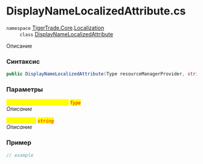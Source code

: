 
# DisplayNameLocalizedAttribute.cs
`namespace` [TigerTrade.Core](../../../../TigerTrade.Core.md).[Localization](../../../../TigerTrade.Core/Localization.md)  
&nbsp;&nbsp;&nbsp;&nbsp;&nbsp;&nbsp;&nbsp;&nbsp;&nbsp;`class` [DisplayNameLocalizedAttribute](../../DisplayNameLocalizedAttribute.cs.md)

Описание

### Синтаксис
```csharp
public DisplayNameLocalizedAttribute(Type resourceManagerProvider, string resourceKey)
```
### Параметры  
<mark style="color:yellow;">`resourceManagerProvider`</mark> <mark style="color:red;">*`Type`*</mark>  
 *Описание*  
  
<mark style="color:yellow;">`resourceKey`</mark> <mark style="color:red;">*`string`*</mark>  
 *Описание*  
  


### Пример  
```csharp
// example
```
                    
                    